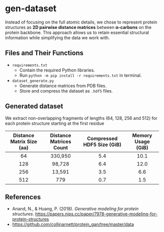 # gen-dataset

Instead of focusing on the full atomic details, we chose to represent protein structures as **2D pairwise distance matrices** between **α-carbons** on the protein backbone. This approach allows us to retain essential structural information while simplifying the data we work with.

## Files and Their Functions

- `requirements.txt`
  - Contain the required Python libraries.
  - Run `python -m pip install -r requirements.txt` in terminal.
- `dataset_generate.py`
  - Generate distance matrices from PDB files.
  - Store and compress the dataset as `.hdf5` files.

## Generated dataset

We extract non-overlapping fragments of lengths (64, 128, 256 and 512) for each protein structure starting at the first residue

| Distance Matrix Size (aa) | Distance Matrices Count | Compressed HDF5 Size (GiB) | Memory Usage (GiB) |
| :------------------: | :--------------------------: | :------------------------: | :----------------: |
|          64          |           330,950            |             5.4            |        10.1        |
|         128          |            98,728            |             6.4            |        12.0        |
|         256          |            13,591            |             3.5            |         6.6        |
|         512          |             779              |             0.7            |         1.5        |

## References

- Anand, N., & Huang, P. (2018). *Generative modeling for protein structures*. <https://papers.nips.cc/paper/7978-generative-modeling-for-protein-structures>
- <https://github.com/collinarnett/protein_gan/tree/master/data>
